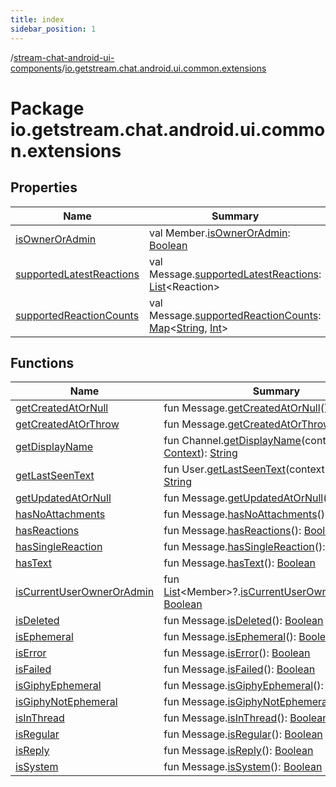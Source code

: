 ```yaml
---
title: index
sidebar_position: 1
---
```

/[stream-chat-android-ui-components](../index.md)/[io.getstream.chat.android.ui.common.extensions](index.md)  
  
  
  
# Package io.getstream.chat.android.ui.common.extensions  
  
  
## Properties  
  
|  Name |  Summary | 
|---|---|
| <a name="io.getstream.chat.android.ui.common.extensions//isOwnerOrAdmin/io.getstream.chat.android.client.models.Member#/PointingToDeclaration/"></a>[isOwnerOrAdmin](isOwnerOrAdmin.md)| <a name="io.getstream.chat.android.ui.common.extensions//isOwnerOrAdmin/io.getstream.chat.android.client.models.Member#/PointingToDeclaration/"></a>val Member.[isOwnerOrAdmin](isOwnerOrAdmin.md): [Boolean](https://kotlinlang.org/api/latest/jvm/stdlib/kotlin/-boolean/index.html)|
| <a name="io.getstream.chat.android.ui.common.extensions//supportedLatestReactions/io.getstream.chat.android.client.models.Message#/PointingToDeclaration/"></a>[supportedLatestReactions](supportedLatestReactions.md)| <a name="io.getstream.chat.android.ui.common.extensions//supportedLatestReactions/io.getstream.chat.android.client.models.Message#/PointingToDeclaration/"></a>val Message.[supportedLatestReactions](supportedLatestReactions.md): [List](https://kotlinlang.org/api/latest/jvm/stdlib/kotlin.collections/-list/index.html)&lt;Reaction&gt;|
| <a name="io.getstream.chat.android.ui.common.extensions//supportedReactionCounts/io.getstream.chat.android.client.models.Message#/PointingToDeclaration/"></a>[supportedReactionCounts](supportedReactionCounts.md)| <a name="io.getstream.chat.android.ui.common.extensions//supportedReactionCounts/io.getstream.chat.android.client.models.Message#/PointingToDeclaration/"></a>val Message.[supportedReactionCounts](supportedReactionCounts.md): [Map](https://kotlinlang.org/api/latest/jvm/stdlib/kotlin.collections/-map/index.html)&lt;[String](https://kotlinlang.org/api/latest/jvm/stdlib/kotlin/-string/index.html), [Int](https://kotlinlang.org/api/latest/jvm/stdlib/kotlin/-int/index.html)&gt;|
  
  
## Functions  
  
|  Name |  Summary | 
|---|---|
| <a name="io.getstream.chat.android.ui.common.extensions//getCreatedAtOrNull/io.getstream.chat.android.client.models.Message#/PointingToDeclaration/"></a>[getCreatedAtOrNull](getCreatedAtOrNull.md)| <a name="io.getstream.chat.android.ui.common.extensions//getCreatedAtOrNull/io.getstream.chat.android.client.models.Message#/PointingToDeclaration/"></a>fun Message.[getCreatedAtOrNull](getCreatedAtOrNull.md)(): [Date](https://developer.android.com/reference/kotlin/java/util/Date.html)?|
| <a name="io.getstream.chat.android.ui.common.extensions//getCreatedAtOrThrow/io.getstream.chat.android.client.models.Message#/PointingToDeclaration/"></a>[getCreatedAtOrThrow](getCreatedAtOrThrow.md)| <a name="io.getstream.chat.android.ui.common.extensions//getCreatedAtOrThrow/io.getstream.chat.android.client.models.Message#/PointingToDeclaration/"></a>fun Message.[getCreatedAtOrThrow](getCreatedAtOrThrow.md)(): [Date](https://developer.android.com/reference/kotlin/java/util/Date.html)|
| <a name="io.getstream.chat.android.ui.common.extensions//getDisplayName/io.getstream.chat.android.client.models.Channel#android.content.Context/PointingToDeclaration/"></a>[getDisplayName](getDisplayName.md)| <a name="io.getstream.chat.android.ui.common.extensions//getDisplayName/io.getstream.chat.android.client.models.Channel#android.content.Context/PointingToDeclaration/"></a>fun Channel.[getDisplayName](getDisplayName.md)(context: [Context](https://developer.android.com/reference/kotlin/android/content/Context.html)): [String](https://kotlinlang.org/api/latest/jvm/stdlib/kotlin/-string/index.html)|
| <a name="io.getstream.chat.android.ui.common.extensions//getLastSeenText/io.getstream.chat.android.client.models.User#android.content.Context/PointingToDeclaration/"></a>[getLastSeenText](getLastSeenText.md)| <a name="io.getstream.chat.android.ui.common.extensions//getLastSeenText/io.getstream.chat.android.client.models.User#android.content.Context/PointingToDeclaration/"></a>fun User.[getLastSeenText](getLastSeenText.md)(context: [Context](https://developer.android.com/reference/kotlin/android/content/Context.html)): [String](https://kotlinlang.org/api/latest/jvm/stdlib/kotlin/-string/index.html)|
| <a name="io.getstream.chat.android.ui.common.extensions//getUpdatedAtOrNull/io.getstream.chat.android.client.models.Message#/PointingToDeclaration/"></a>[getUpdatedAtOrNull](getUpdatedAtOrNull.md)| <a name="io.getstream.chat.android.ui.common.extensions//getUpdatedAtOrNull/io.getstream.chat.android.client.models.Message#/PointingToDeclaration/"></a>fun Message.[getUpdatedAtOrNull](getUpdatedAtOrNull.md)(): [Date](https://developer.android.com/reference/kotlin/java/util/Date.html)?|
| <a name="io.getstream.chat.android.ui.common.extensions//hasNoAttachments/io.getstream.chat.android.client.models.Message#/PointingToDeclaration/"></a>[hasNoAttachments](hasNoAttachments.md)| <a name="io.getstream.chat.android.ui.common.extensions//hasNoAttachments/io.getstream.chat.android.client.models.Message#/PointingToDeclaration/"></a>fun Message.[hasNoAttachments](hasNoAttachments.md)(): [Boolean](https://kotlinlang.org/api/latest/jvm/stdlib/kotlin/-boolean/index.html)|
| <a name="io.getstream.chat.android.ui.common.extensions//hasReactions/io.getstream.chat.android.client.models.Message#/PointingToDeclaration/"></a>[hasReactions](hasReactions.md)| <a name="io.getstream.chat.android.ui.common.extensions//hasReactions/io.getstream.chat.android.client.models.Message#/PointingToDeclaration/"></a>fun Message.[hasReactions](hasReactions.md)(): [Boolean](https://kotlinlang.org/api/latest/jvm/stdlib/kotlin/-boolean/index.html)|
| <a name="io.getstream.chat.android.ui.common.extensions//hasSingleReaction/io.getstream.chat.android.client.models.Message#/PointingToDeclaration/"></a>[hasSingleReaction](hasSingleReaction.md)| <a name="io.getstream.chat.android.ui.common.extensions//hasSingleReaction/io.getstream.chat.android.client.models.Message#/PointingToDeclaration/"></a>fun Message.[hasSingleReaction](hasSingleReaction.md)(): [Boolean](https://kotlinlang.org/api/latest/jvm/stdlib/kotlin/-boolean/index.html)|
| <a name="io.getstream.chat.android.ui.common.extensions//hasText/io.getstream.chat.android.client.models.Message#/PointingToDeclaration/"></a>[hasText](hasText.md)| <a name="io.getstream.chat.android.ui.common.extensions//hasText/io.getstream.chat.android.client.models.Message#/PointingToDeclaration/"></a>fun Message.[hasText](hasText.md)(): [Boolean](https://kotlinlang.org/api/latest/jvm/stdlib/kotlin/-boolean/index.html)|
| <a name="io.getstream.chat.android.ui.common.extensions//isCurrentUserOwnerOrAdmin/kotlin.collections.List[io.getstream.chat.android.client.models.Member]?#/PointingToDeclaration/"></a>[isCurrentUserOwnerOrAdmin](isCurrentUserOwnerOrAdmin.md)| <a name="io.getstream.chat.android.ui.common.extensions//isCurrentUserOwnerOrAdmin/kotlin.collections.List[io.getstream.chat.android.client.models.Member]?#/PointingToDeclaration/"></a>fun [List](https://kotlinlang.org/api/latest/jvm/stdlib/kotlin.collections/-list/index.html)&lt;Member&gt;?.[isCurrentUserOwnerOrAdmin](isCurrentUserOwnerOrAdmin.md)(): [Boolean](https://kotlinlang.org/api/latest/jvm/stdlib/kotlin/-boolean/index.html)|
| <a name="io.getstream.chat.android.ui.common.extensions//isDeleted/io.getstream.chat.android.client.models.Message#/PointingToDeclaration/"></a>[isDeleted](isDeleted.md)| <a name="io.getstream.chat.android.ui.common.extensions//isDeleted/io.getstream.chat.android.client.models.Message#/PointingToDeclaration/"></a>fun Message.[isDeleted](isDeleted.md)(): [Boolean](https://kotlinlang.org/api/latest/jvm/stdlib/kotlin/-boolean/index.html)|
| <a name="io.getstream.chat.android.ui.common.extensions//isEphemeral/io.getstream.chat.android.client.models.Message#/PointingToDeclaration/"></a>[isEphemeral](isEphemeral.md)| <a name="io.getstream.chat.android.ui.common.extensions//isEphemeral/io.getstream.chat.android.client.models.Message#/PointingToDeclaration/"></a>fun Message.[isEphemeral](isEphemeral.md)(): [Boolean](https://kotlinlang.org/api/latest/jvm/stdlib/kotlin/-boolean/index.html)|
| <a name="io.getstream.chat.android.ui.common.extensions//isError/io.getstream.chat.android.client.models.Message#/PointingToDeclaration/"></a>[isError](isError.md)| <a name="io.getstream.chat.android.ui.common.extensions//isError/io.getstream.chat.android.client.models.Message#/PointingToDeclaration/"></a>fun Message.[isError](isError.md)(): [Boolean](https://kotlinlang.org/api/latest/jvm/stdlib/kotlin/-boolean/index.html)|
| <a name="io.getstream.chat.android.ui.common.extensions//isFailed/io.getstream.chat.android.client.models.Message#/PointingToDeclaration/"></a>[isFailed](isFailed.md)| <a name="io.getstream.chat.android.ui.common.extensions//isFailed/io.getstream.chat.android.client.models.Message#/PointingToDeclaration/"></a>fun Message.[isFailed](isFailed.md)(): [Boolean](https://kotlinlang.org/api/latest/jvm/stdlib/kotlin/-boolean/index.html)|
| <a name="io.getstream.chat.android.ui.common.extensions//isGiphyEphemeral/io.getstream.chat.android.client.models.Message#/PointingToDeclaration/"></a>[isGiphyEphemeral](isGiphyEphemeral.md)| <a name="io.getstream.chat.android.ui.common.extensions//isGiphyEphemeral/io.getstream.chat.android.client.models.Message#/PointingToDeclaration/"></a>fun Message.[isGiphyEphemeral](isGiphyEphemeral.md)(): [Boolean](https://kotlinlang.org/api/latest/jvm/stdlib/kotlin/-boolean/index.html)|
| <a name="io.getstream.chat.android.ui.common.extensions//isGiphyNotEphemeral/io.getstream.chat.android.client.models.Message#/PointingToDeclaration/"></a>[isGiphyNotEphemeral](isGiphyNotEphemeral.md)| <a name="io.getstream.chat.android.ui.common.extensions//isGiphyNotEphemeral/io.getstream.chat.android.client.models.Message#/PointingToDeclaration/"></a>fun Message.[isGiphyNotEphemeral](isGiphyNotEphemeral.md)(): [Boolean](https://kotlinlang.org/api/latest/jvm/stdlib/kotlin/-boolean/index.html)|
| <a name="io.getstream.chat.android.ui.common.extensions//isInThread/io.getstream.chat.android.client.models.Message#/PointingToDeclaration/"></a>[isInThread](isInThread.md)| <a name="io.getstream.chat.android.ui.common.extensions//isInThread/io.getstream.chat.android.client.models.Message#/PointingToDeclaration/"></a>fun Message.[isInThread](isInThread.md)(): [Boolean](https://kotlinlang.org/api/latest/jvm/stdlib/kotlin/-boolean/index.html)|
| <a name="io.getstream.chat.android.ui.common.extensions//isRegular/io.getstream.chat.android.client.models.Message#/PointingToDeclaration/"></a>[isRegular](isRegular.md)| <a name="io.getstream.chat.android.ui.common.extensions//isRegular/io.getstream.chat.android.client.models.Message#/PointingToDeclaration/"></a>fun Message.[isRegular](isRegular.md)(): [Boolean](https://kotlinlang.org/api/latest/jvm/stdlib/kotlin/-boolean/index.html)|
| <a name="io.getstream.chat.android.ui.common.extensions//isReply/io.getstream.chat.android.client.models.Message#/PointingToDeclaration/"></a>[isReply](isReply.md)| <a name="io.getstream.chat.android.ui.common.extensions//isReply/io.getstream.chat.android.client.models.Message#/PointingToDeclaration/"></a>fun Message.[isReply](isReply.md)(): [Boolean](https://kotlinlang.org/api/latest/jvm/stdlib/kotlin/-boolean/index.html)|
| <a name="io.getstream.chat.android.ui.common.extensions//isSystem/io.getstream.chat.android.client.models.Message#/PointingToDeclaration/"></a>[isSystem](isSystem.md)| <a name="io.getstream.chat.android.ui.common.extensions//isSystem/io.getstream.chat.android.client.models.Message#/PointingToDeclaration/"></a>fun Message.[isSystem](isSystem.md)(): [Boolean](https://kotlinlang.org/api/latest/jvm/stdlib/kotlin/-boolean/index.html)|

